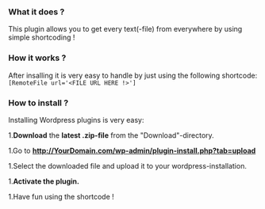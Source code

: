 ### **What it does ?**
This plugin allows you to get every text(-file) from everywhere by using simple shortcoding !

### **How it works ?**
After insalling it is very easy to handle by just using the following shortcode: 
`[RemoteFile url='<FILE URL HERE !>']`

### **How to install ?**
Installing Wordpress plugins is very easy:

1.**Download** the **latest .zip-file** from the "Download"-directory.

1.Go to **http://YourDomain.com/wp-admin/plugin-install.php?tab=upload**

1.Select the downloaded file and upload it to your wordpress-installation.

1.**Activate the plugin.**

1.Have fun using the shortcode !
